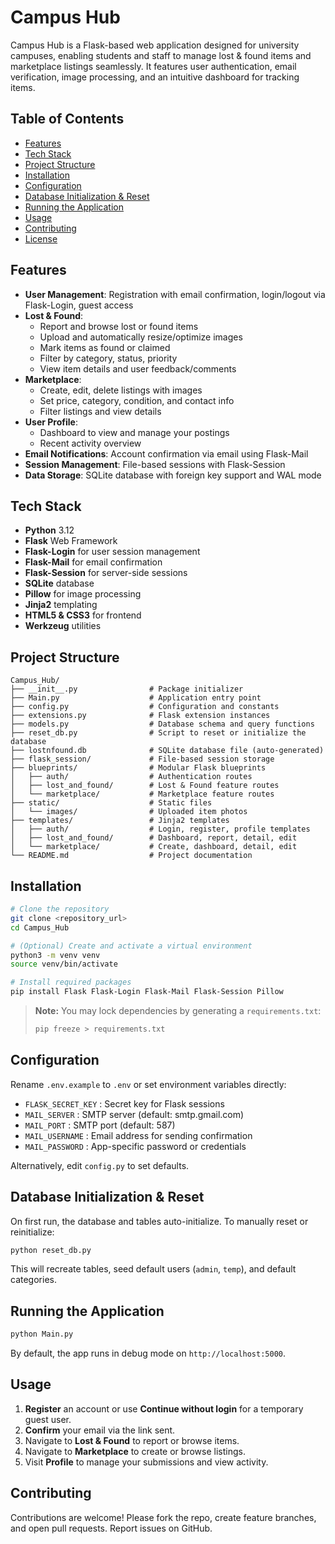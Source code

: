 # Campus Hub

Campus Hub is a Flask-based web application designed for university campuses, enabling students and staff to manage lost & found items and marketplace listings seamlessly. It features user authentication, email verification, image processing, and an intuitive dashboard for tracking items.

## Table of Contents

- [Features](#features)
- [Tech Stack](#tech-stack)
- [Project Structure](#project-structure)
- [Installation](#installation)
- [Configuration](#configuration)
- [Database Initialization & Reset](#database-initialization--reset)
- [Running the Application](#running-the-application)
- [Usage](#usage)
- [Contributing](#contributing)
- [License](#license)

## Features

- **User Management**: Registration with email confirmation, login/logout via Flask-Login, guest access
- **Lost & Found**:
  - Report and browse lost or found items
  - Upload and automatically resize/optimize images
  - Mark items as found or claimed
  - Filter by category, status, priority
  - View item details and user feedback/comments
- **Marketplace**:
  - Create, edit, delete listings with images
  - Set price, category, condition, and contact info
  - Filter listings and view details
- **User Profile**:
  - Dashboard to view and manage your postings
  - Recent activity overview
- **Email Notifications**: Account confirmation via email using Flask-Mail
- **Session Management**: File-based sessions with Flask-Session
- **Data Storage**: SQLite database with foreign key support and WAL mode

## Tech Stack

- **Python** 3.12
- **Flask** Web Framework
- **Flask-Login** for user session management
- **Flask-Mail** for email confirmation
- **Flask-Session** for server-side sessions
- **SQLite** database
- **Pillow** for image processing
- **Jinja2** templating
- **HTML5 & CSS3** for frontend
- **Werkzeug** utilities

## Project Structure

```
Campus_Hub/
├── __init__.py                # Package initializer
├── Main.py                    # Application entry point
├── config.py                  # Configuration and constants
├── extensions.py              # Flask extension instances
├── models.py                  # Database schema and query functions
├── reset_db.py                # Script to reset or initialize the database
├── lostnfound.db              # SQLite database file (auto-generated)
├── flask_session/             # File-based session storage
├── blueprints/                # Modular Flask blueprints
│   ├── auth/                  # Authentication routes
│   ├── lost_and_found/        # Lost & Found feature routes
│   └── marketplace/           # Marketplace feature routes
├── static/                    # Static files
│   └── images/                # Uploaded item photos
├── templates/                 # Jinja2 templates
│   ├── auth/                  # Login, register, profile templates
│   ├── lost_and_found/        # Dashboard, report, detail, edit
│   └── marketplace/           # Create, dashboard, detail, edit
└── README.md                  # Project documentation
```

## Installation

```bash
# Clone the repository
git clone <repository_url>
cd Campus_Hub

# (Optional) Create and activate a virtual environment
python3 -m venv venv
source venv/bin/activate

# Install required packages
pip install Flask Flask-Login Flask-Mail Flask-Session Pillow
```

> **Note:** You may lock dependencies by generating a `requirements.txt`:
> ```bash
> pip freeze > requirements.txt
> ```

## Configuration

Rename `.env.example` to `.env` or set environment variables directly:

- `FLASK_SECRET_KEY`  : Secret key for Flask sessions
- `MAIL_SERVER`       : SMTP server (default: smtp.gmail.com)
- `MAIL_PORT`         : SMTP port (default: 587)
- `MAIL_USERNAME`     : Email address for sending confirmation
- `MAIL_PASSWORD`     : App-specific password or credentials

Alternatively, edit `config.py` to set defaults.

## Database Initialization & Reset

On first run, the database and tables auto-initialize. To manually reset or reinitialize:

```bash
python reset_db.py
```

This will recreate tables, seed default users (`admin`, `temp`), and default categories.

## Running the Application

```bash
python Main.py
```

By default, the app runs in debug mode on `http://localhost:5000`.

## Usage

1. **Register** an account or use **Continue without login** for a temporary guest user.
2. **Confirm** your email via the link sent.
3. Navigate to **Lost & Found** to report or browse items.
4. Navigate to **Marketplace** to create or browse listings.
5. Visit **Profile** to manage your submissions and view activity.

## Contributing

Contributions are welcome! Please fork the repo, create feature branches, and open pull requests. Report issues on GitHub.
